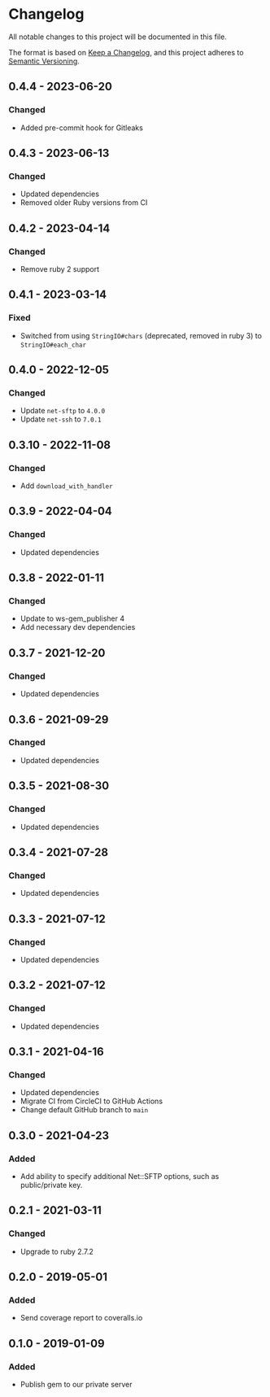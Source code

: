 # Changelog
All notable changes to this project will be documented in this file.

The format is based on [Keep a Changelog](https://keepachangelog.com/en/1.0.0/),
and this project adheres to [Semantic Versioning](https://semver.org/spec/v2.0.0.html).

## 0.4.4 - 2023-06-20
### Changed
- Added pre-commit hook for Gitleaks

## 0.4.3 - 2023-06-13
### Changed
- Updated dependencies
- Removed older Ruby versions from CI

## 0.4.2 - 2023-04-14
### Changed
- Remove ruby 2 support

## 0.4.1 - 2023-03-14
### Fixed
- Switched from using `StringIO#chars` (deprecated, removed in ruby 3) to `StringIO#each_char`

## 0.4.0 - 2022-12-05
### Changed
- Update `net-sftp` to `4.0.0`
- Update `net-ssh` to `7.0.1`

## 0.3.10 - 2022-11-08
### Changed
- Add `download_with_handler`

## 0.3.9 - 2022-04-04
### Changed
- Updated dependencies

## 0.3.8 - 2022-01-11
### Changed
- Update to ws-gem_publisher 4
- Add necessary dev dependencies

## 0.3.7 - 2021-12-20
### Changed
- Updated dependencies

## 0.3.6 - 2021-09-29
### Changed
- Updated dependencies

## 0.3.5 - 2021-08-30
### Changed
- Updated dependencies

## 0.3.4 - 2021-07-28
### Changed
- Updated dependencies

## 0.3.3 - 2021-07-12
### Changed
- Updated dependencies

## 0.3.2 - 2021-07-12
### Changed
- Updated dependencies

## 0.3.1 - 2021-04-16
### Changed
- Updated dependencies
- Migrate CI from CircleCI to GitHub Actions
- Change default GitHub branch to `main`

## 0.3.0 - 2021-04-23
### Added
- Add ability to specify additional Net::SFTP options, such as public/private key.

## 0.2.1 - 2021-03-11
### Changed
- Upgrade to ruby 2.7.2

## 0.2.0 - 2019-05-01
### Added
- Send coverage report to coveralls.io

## 0.1.0 - 2019-01-09
### Added
- Publish gem to our private server
